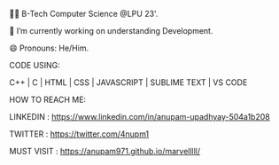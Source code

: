 🧑‍🎓 B-Tech Computer Science @LPU 23'.

🔭 I’m currently working on understanding  Development.

😄 Pronouns: He/Him.
 
 CODE USING:
 
 C++ | C | HTML | CSS | JAVASCRIPT |  SUBLIME TEXT  | VS CODE
 
 HOW TO REACH ME:
 
 LINKEDIN :
 https://www.linkedin.com/in/anupam-upadhyay-504a1b208
 
 TWITTER :
 https://twitter.com/4nupm1
 
 MUST VISIT :
 https://anupam971.github.io/marvelllll/
<!---
4nupam/4nupam is a ✨ special ✨ repository because its `README.md` (this file) appears on your GitHub profile.
You can click the Preview link to take a look at your changes.
--->
